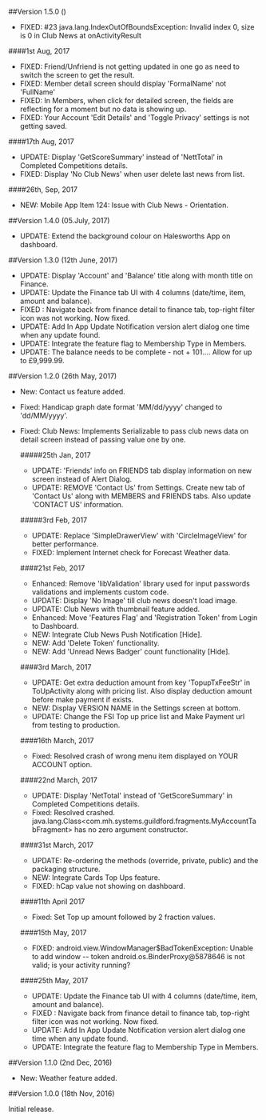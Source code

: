##Version 1.5.0 ()
 - FIXED: #23 java.lang.IndexOutOfBoundsException: Invalid index 0, size is 0 in Club News at onActivityResult

 ####1st Aug, 2017
  - FIXED: Friend/Unfriend is not getting updated in one go as need to switch the screen to get the result.
  - FIXED: Member detail screen should display 'FormalName' not 'FullName'
  - FIXED: In Members, when click for detailed screen, the fields are reflecting for a moment but no data is showing up.
  - FIXED: Your Account 'Edit Details' and 'Toggle Privacy' settings is not getting saved.

 ####17th Aug, 2017
  - UPDATE: Display 'GetScoreSummary' instead of 'NettTotal' in Completed Competitions details.
  - FIXED:  Display 'No Club News' when user delete last news from list.
  
 ####26th, Sep, 2017
  - NEW: Mobile App Item 124: Issue with Club News - Orientation.

##Version 1.4.0 (05.July, 2017)
 - UPDATE: Extend the background colour on Halesworths App on dashboard.
 
##Version 1.3.0 (12th June, 2017)

 - UPDATE: Display 'Account' and 'Balance' title along with month title on Finance.
 - UPDATE: Update the Finance tab UI with 4 columns (date/time, item, amount and balance).
 - FIXED : Navigate back from finance detail to finance tab, top-right filter icon was not working. Now fixed.
 - UPDATE: Add In App Update Notification version alert dialog one time when any update found.
 - UPDATE: Integrate the feature flag to Membership Type in Members.
 - UPDATE: The balance needs to be complete - not + 101.... Allow for up to £9,999.99.

##Version 1.2.0 (26th May, 2017)

- New: Contact us feature added.
- Fixed: Handicap graph date format 'MM/dd/yyyy' changed to 'dd/MM/yyyy'.
- Fixed: Club News: Implements Serializable to pass club news data on detail screen instead of passing value one by one.

    #####25th Jan, 2017
    - UPDATE: 'Friends' info on FRIENDS tab display information on new screen instead of Alert Dialog.
    - UPDATE: REMOVE 'Contact Us' from Settings. Create new tab of 'Contact Us' along with MEMBERS and FRIENDS tabs. Also update 'CONTACT US' information.

    #####3rd Feb, 2017
    - UPDATE: Replace 'SimpleDrawerView' with 'CircleImageView' for better performance.
    - FIXED: Implement Internet check for Forecast Weather data.

    ####21st Feb, 2017
    - Enhanced: Remove 'libValidation' library used for input passwords validations and implements custom code.
    - UPDATE: Display 'No Image' till club news doesn't load image.
    - UPDATE: Club News with thumbnail feature added.
    - Enhanced: Move 'Features Flag' and 'Registration Token' from Login to Dashboard.
    - NEW: Integrate Club News Push Notification [Hide].
    - NEW: Add 'Delete Token' functionality.
    - NEW: Add 'Unread News Badger' count functionality [Hide].

    ####3rd March, 2017
     - UPDATE: Get extra deduction amount from key 'TopupTxFeeStr' in ToUpActivity along with pricing list. Also display deduction amount before make payment if exists.
     - NEW: Display VERSION NAME in the Settings screen at bottom.
	 - UPDATE: Change the FSI Top up price list and Make Payment url from testing to production.

    ####16th March, 2017
     - Fixed: Resolved crash of wrong menu item displayed on YOUR ACCOUNT option.
     
    ####22nd March, 2017
    - UPDATE: Display 'NetTotal' instead of 'GetScoreSummary' in Completed Competitions details.
    - Fixed: Resolved crashed. java.lang.Class<com.mh.systems.guildford.fragments.MyAccountTabFragment> has no zero argument constructor.
    
    ####31st March, 2017
    - UPDATE: Re-ordering the methods (override, private, public) and the packaging structure.
    - NEW: Integrate Cards Top Ups feature.
    - FIXED: hCap value not showing on dashboard.
    
    ####11th April 2017
    - Fixed: Set Top up amount followed by 2 fraction values.
    
    ####15th May, 2017
    - FIXED: android.view.WindowManager$BadTokenException: Unable to add window -- token android.os.BinderProxy@5878646 is not valid; is your activity running?
       
    ####25th May, 2017
    - UPDATE: Update the Finance tab UI with 4 columns (date/time, item, amount and balance).
    - FIXED : Navigate back from finance detail to finance tab, top-right filter icon was not working. Now fixed.
    - UPDATE: Add In App Update Notification version alert dialog one time when any update found.
    - UPDATE: Integrate the feature flag to Membership Type in Members.
         
##Version 1.1.0 (2nd Dec, 2016)

- New: Weather feature added.

##Version 1.0.0 (18th Nov, 2016)

Initial release.